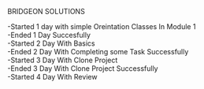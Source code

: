 BRIDGEON SOLUTIONS

-Started 1 day with simple Oreintation Classes In Module 1 <br/>
-Ended 1 Day Succesfully <br/>
-Started 2 Day With Basics <br/>
-Ended 2 Day With Completing some Task Successfully <br/>
-Started 3 Day With Clone Project <br/>
-Ended 3 Day With Clone Project Successfully <br/>
-Started 4 Day With Review <br/>
